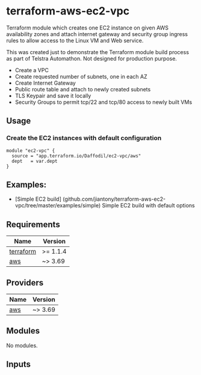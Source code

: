 # terraform-aws-ec2-vpc

Terraform module which creates one EC2 instance on given AWS availability zones and attach internet gateway and security group ingress rules to allow access to the Linux VM and Web service.

This was created just to demonstrate the Terraform module build process as part of Telstra Automathon. Not designed for production purpose.

- Create a VPC
- Create requested number of subnets, one in each AZ
- Create Internet Gateway
- Public route table and attach to newly created subnets
- TLS Keypair and save it locally
- Security Groups to permit tcp/22 and tcp/80 access to newly built VMs

## Usage

### Create the EC2 instances with default configuration

```hcl
module "ec2-vpc" {
  source = "app.terraform.io/Daffodil/ec2-vpc/aws"
  dept   = var.dept
}
```

## Examples:

- [Simple EC2 build] (github.com/jiantony/terraform-aws-ec2-vpc/tree/master/examples/simple) Simple EC2 build with default options

## Requirements

| Name | Version |
|------|---------|
| <a name="requirement_terraform"></a> [terraform](#requirement\_terraform) | >= 1.1.4 |
| <a name="requirement_aws"></a> [aws](#requirement\_aws) | ~> 3.69 |

## Providers

| Name | Version |
|------|---------|
| <a name="provider_aws"></a> [aws](#provider\_aws) | ~> 3.69 |

## Modules

No modules.

## Inputs
